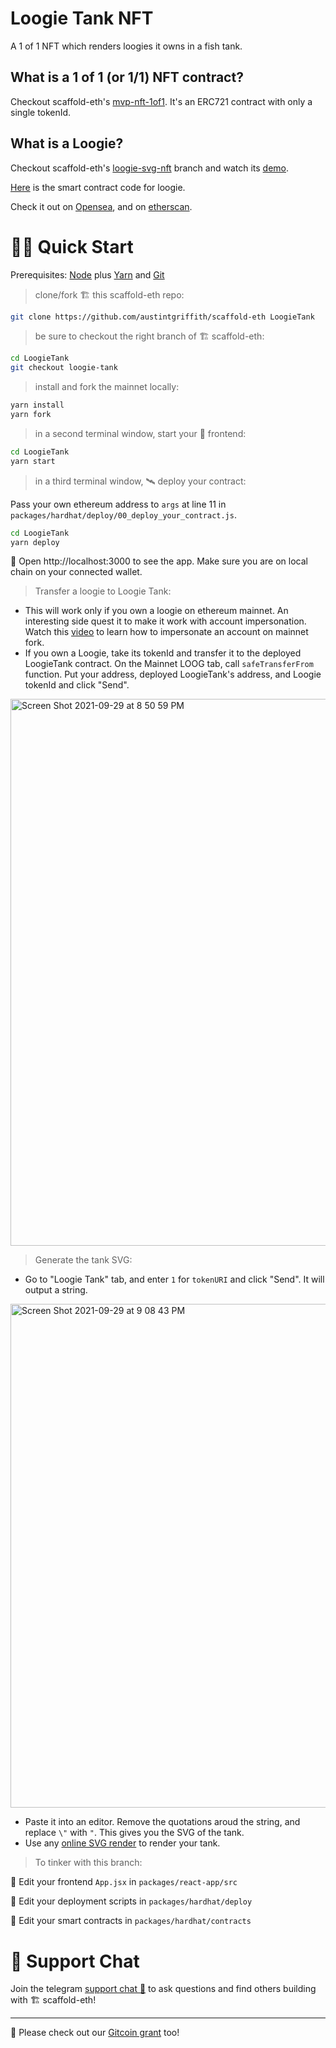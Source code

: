 # Loogie Tank NFT
A 1 of 1 NFT which renders loogies it owns in a fish tank.

## What is a 1 of 1 (or 1/1) NFT contract?
Checkout scaffold-eth's [mvp-nft-1of1](https://github.com/scaffold-eth/scaffold-eth/tree/mvp-nft-1of1). It's an ERC721 contract with only a single tokenId.

## What is a Loogie?
Checkout scaffold-eth's [loogie-svg-nft](https://github.com/scaffold-eth/scaffold-eth/tree/loogies-svg-nft) branch and watch its [demo](https://www.youtube.com/watch?v=m0bwE5UelEo).

[Here](https://github.com/scaffold-eth/scaffold-eth/tree/loogies-svg-nft/packages/hardhat/contracts) is the smart contract code for loogie.

Check it out on [Opensea](https://opensea.io/collection/loogies-v2), and on [etherscan](https://etherscan.io/address/0xe203cdc6011879cde80c6a1dcf322489e4786eb3).

# 🏄‍♂️ Quick Start

Prerequisites: [Node](https://nodejs.org/dist/latest-v12.x/) plus [Yarn](https://classic.yarnpkg.com/en/docs/install/) and [Git](https://git-scm.com/downloads)

> clone/fork 🏗 this scaffold-eth repo:

```bash
git clone https://github.com/austintgriffith/scaffold-eth LoogieTank
```

> be sure to checkout the right branch of 🏗 scaffold-eth:

```bash
cd LoogieTank 
git checkout loogie-tank
```

> install and fork the mainnet locally:

```bash
yarn install
yarn fork
```

> in a second terminal window, start your 📱 frontend:

```bash
cd LoogieTank
yarn start
```

> in a third terminal window, 🛰 deploy your contract:

Pass your own ethereum address to `args` at line 11 in `packages/hardhat/deploy/00_deploy_your_contract.js`.
```bash
cd LoogieTank
yarn deploy
```

📱 Open http://localhost:3000 to see the app. Make sure you are on local chain on your connected wallet.

> Transfer a loogie to Loogie Tank:

- This will work only if you own a loogie on ethereum mainnet. An interesting side quest it to make it work with account impersonation. Watch this [video](https://www.youtube.com/watch?v=xcBT4Jmi5TM) to learn how to impersonate an account on mainnet fork.
- If you own a Loogie, take its tokenId and transfer it to the deployed LoogieTank contract. On the Mainnet LOOG tab, call `safeTransferFrom` function. Put your address, deployed LoogieTank's address, and Loogie tokenId and click "Send".
<img width="875" alt="Screen Shot 2021-09-29 at 8 50 59 PM" src="https://user-images.githubusercontent.com/1689531/135340999-19fa76de-3363-4065-8f18-5a8748ea0ec9.png">

> Generate the tank SVG:

- Go to "Loogie Tank" tab, and enter `1` for `tokenURI` and click "Send". It will output a string.
<img width="806" alt="Screen Shot 2021-09-29 at 9 08 43 PM" src="https://user-images.githubusercontent.com/1689531/135341087-e803b4e9-314e-487b-b087-fc8906a91085.png">


- Paste it into an editor. Remove the quotations aroud the string, and replace `\"` with `"`. This gives you the SVG of the tank.
- Use any [online SVG render](https://www.freecodeformat.com/svg-editor.php) to render your tank.


> To tinker with this branch:

📝 Edit your frontend `App.jsx` in `packages/react-app/src`

💼 Edit your deployment scripts in `packages/hardhat/deploy`

📜 Edit your smart contracts in `packages/hardhat/contracts`





# 💬 Support Chat

Join the telegram [support chat 💬](https://t.me/joinchat/KByvmRe5wkR-8F_zz6AjpA) to ask questions and find others building with 🏗 scaffold-eth!

---

🙏 Please check out our [Gitcoin grant](https://gitcoin.co/grants/2851/scaffold-eth) too!
